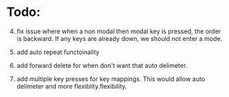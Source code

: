 # Todo:
4. fix issue where when a non modal then modal key is pressed, the order is backward. If any keys are already down, we should not enter a mode.

1. add auto repeat functoinality
2. add forward delete for when don't want that auto delimeter.
3. add multiple key presses for key mappings. This would allow auto delimeter and more flexiblity.flexibility.

